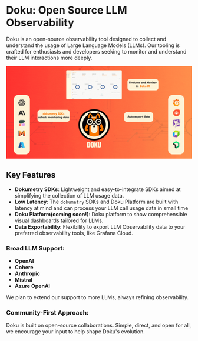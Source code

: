 # Doku: Open Source LLM Observability

Doku is an open-source observability tool designed to collect and understand the usage of Large Language Models (LLMs). Our tooling is crafted for enthusiasts and developers seeking to monitor and understand their LLM interactions more deeply.

![Doku Banner](https://raw.githubusercontent.com/dokulabs/.github/main/profile/assets/banner.gif)

## Key Features

- **Dokumetry SDKs**: Lightweight and easy-to-integrate SDKs aimed at simplifying the collection of LLM usage data.
- **Low Latency**: The `dokumetry` SDKs and Doku Platform are built with latency at mind and can process your LLM call usage data in small time
- **Doku Platform(coming soon!)**: Doku platform to show comprehensible visual dashboards tailored for LLMs.
- **Data Exportability**: Flexibility to export LLM Observability data to your preferred observability tools, like Grafana Cloud.

### Broad LLM Support:

- **OpenAI**
- **Cohere**
- **Anthropic**
- **Mistral**
- **Azure OpenAI**

We plan to extend our support to more LLMs, always refining observability.

### Community-First Approach:

Doku is built on open-source collaborations. Simple, direct, and open for all, we encourage your input to help shape Doku's evolution.
